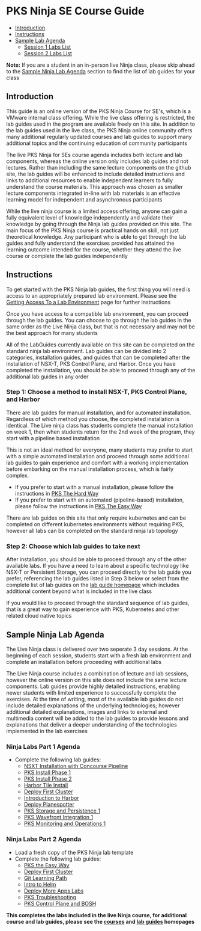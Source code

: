 # PKS Ninja SE Course Guide

- [Introduction](https://github.com/CNA-Tech/PKS-Ninja/tree/Pks1.4/Courses/PksNinjaSe-NI6310#introduction)
- [Instructions](https://github.com/CNA-Tech/PKS-Ninja/tree/Pks1.4/Courses/PksNinjaSe-NI6310#instructions)
- [Sample Lab Agenda](https://github.com/CNA-Tech/PKS-Ninja/tree/Pks1.4/Courses/PksNinjaSe-NI6310#sample-ninja-lab-agenda)
  - [Session 1 Labs List](https://github.com/CNA-Tech/PKS-Ninja/tree/Pks1.4/Courses/PksNinjaSe-NI6310#ninja-labs-part-1-agenda)
  - [Session 2 Labs List](https://github.com/CNA-Tech/PKS-Ninja/tree/Pks1.4/Courses/PksNinjaSe-NI6310#ninja-labs-part-2-agenda)

**Note:** If you are a student in an in-person live Ninja class, please skip ahead to the [Sample Ninja Lab Agenda](https://github.com/CNA-Tech/PKS-Ninja/tree/Pks1.4/Courses/PksNinjaSe-NI6310#sample-ninja-lab-agenda) section to find the list of lab guides for your class

## Introduction

This guide is an online version of the PKS Ninja Course for SE's, which is a VMware internal class offering. While the live class offering is restricted, the lab guides used in the program are available freely on this site. In addition to the lab guides used in the live class, the PKS Ninja online community offers many additional regularly updated courses and lab guides to support many additional topics and the continuing education of community participants

The live PKS Ninja for SEs course agenda includes both lecture and lab components, whereas the online version only includes lab guides and not lectures. Rather than including the same lecture components on the github site, the lab guides will be enhanced to include detailed instructions and links to additional resources to enable independent learners to fully understand the course materials. This approach was chosen as smaller lecture components integrated in-line with lab materials is an effective learning model for independent and asynchronous participants

While the live ninja course is a limited access offering, anyone can gain a fully equivalent level of knowledge independently and validate their knowledge by going through the Ninja lab guides provided on this site. The main focus of the PKS Ninja course is practical hands on skill, not just theoretical knowledge. Any participant who is able to get through the lab guides and fully understand the exercises provided has attained the learning outcome intended for the course, whether they attend the live course or complete the lab guides independently

## Instructions

To get started with the PKS Ninja lab guides, the first thing you will need is access to an appropriately prepared lab environment. Please see the [Getting Access To a Lab Environment](https://github.com/CNA-Tech/PKS-Ninja/tree/Pks1.4/Courses/GetLabAccess-LA8528) page for further instructions

Once you have access to a compatible lab environment, you can proceed through the lab guides. You can choose to go through the lab guides in the same order as the Live Ninja class, but that is not necessary and may not be the best approach for many students

All of the LabGuides currently available on this site can be completed on the standard ninja lab environment. Lab guides can be divided into 2 categories, installation guides, and guides that can be completed after the installation of NSX-T, PKS Control Plane, and Harbor. Once you have completed the installation, you should be able to proceed through any of the additional lab guides in any order

### Step 1: Choose a method to install NSX-T, PKS Control Plane, and Harbor

There are lab guides for manual installation, and for automated installation. Regardless of which method you choose, the completed installation is identical. The Live ninja class has students complete the manual installation on week 1, then when students return for the 2nd week of the program, they start with a pipeline based installation

This is not an ideal method for everyone, many students may prefer to start with a simple automated installation and proceed through some additional lab guides to gain experience and comfort with a working implementation before embarking on the manual installation process, which is fairly complex.

- If you prefer to start with a manual installation, please follow the instructions in [PKS The Hard Way](https://github.com/CNA-Tech/PKS-Ninja/tree/Pks1.4/Courses/PksTheHardWay-PH7885)
- If you prefer to start with an automated (pipeline-based) installation, please follow the instructions in [PKS The Easy Way]()

There are lab guides on this site that only require kubernetes and can be completed on different kubernetes environments without requiring PKS, however all labs can be completed on the standard ninja lab topology

### Step 2: Choose which lab guides to take next

After installation, you should be able to proceed through any of the other available labs. If you have a need to learn about a specific technology like NSX-T or Persistent Storage, you can proceed directly to the lab guide you prefer, referencing the lab guides listed in Step 3 below or select from the complete list of lab guides on the [lab guide homepage](https://github.com/CNA-Tech/PKS-Ninja/tree/Pks1.4/LabGuides) which includes additional content beyond what is included in the live class

If you would like to proceed through the standard sequence of lab guides, that is a great way to gain experience with PKS, Kubernetes and other related cloud native topics

## Sample Ninja Lab Agenda

The Live Ninja class is delivered over two seperate 3 day sessions. At the beginning of each session, students start with a fresh lab environment and complete an installation before proceeding with additional labs

The Live Ninja course includes a combination of lecture and lab sessions, however the online version on this site does not include the same lecture components. Lab guides provide highly detailed instructions, enabling newer students with limited experience to successfully complete the exercises. At the time of writing, most of the available lab guides do not include detailed explanations of the underlying technologies; however additional detailed explanations, images and links to external and multimedia content will be added to the lab guides to provide lessons and explanations that deliver a deeper understanding of the technologies implemented in the lab exercises

### Ninja Labs Part 1 Agenda

- Complete the following lab guides:
  - [NSXT Installation with Concourse Pipeline](https://github.com/CNA-Tech/PKS-Ninja/tree/Pks1.4/LabGuides/NsxtPipelineInstall-IN7016)
  - [PKS Install Phase 1](https://github.com/CNA-Tech/PKS-Ninja/tree/Pks1.4/LabGuides/PksInstallPhase1-IN3138)
  - [PKS Install Phase 2](https://github.com/CNA-Tech/PKS-Ninja/tree/Pks1.4/LabGuides/PksInstallPhase2-IN1916)
  - [Harbor Tile Install](https://github.com/CNA-Tech/PKS-Ninja/tree/Pks1.4/LabGuides/HarborTileInstall-HI3943)
  - [Deploy First Cluster](https://github.com/CNA-Tech/PKS-Ninja/tree/Pks1.4/LabGuides/DeployFirstCluster-DC1610)
  - [Introduction to Harbor](https://github.com/CNA-Tech/PKS-Ninja/tree/Pks1.4/LabGuides/IntroToHarbor-IH7914)
  - [Deploy Planespotter](https://github.com/CNA-Tech/PKS-Ninja/tree/Pks1.4/LabGuides/DeployPlanespotter-DP6539)
  - [PKS Storage and Persistence 1](https://github.com/CNA-Tech/PKS-Ninja/tree/Pks1.4/LabGuides/PksStorageAndPersist-SP7357)
  - [PKS Wavefront Integration 1](https://github.com/CNA-Tech/PKS-Ninja/tree/Pks1.4/LabGuides/PksWavefrontInt-WA9983)
  - [PKS Monitoring and Operations 1](https://github.com/CNA-Tech/PKS-Ninja/tree/Pks1.4/LabGuides/PksMonitoringAndOps-MO2189)

### Ninja Labs Part 2 Agenda

- Load a fresh copy of the PKS Ninja lab template
- Complete the following lab guides:
  - [PKS the Easy Way](https://github.com/CNA-Tech/PKS-Ninja/tree/Pks1.4/Courses/PksTheEasyWay-PE6650)
  - [Deploy First Cluster](https://github.com/CNA-Tech/PKS-Ninja/tree/Pks1.4/LabGuides/DeployFirstCluster-DC1610)
  - [Git Learning Path](https://github.com/CNA-Tech/PKS-Ninja/tree/Pks1.4/Courses/GitLearningPath-GP5125)
  - [Intro to Helm](https://github.com/CNA-Tech/PKS-Ninja/tree/Pks1.4/LabGuides/IntroToHelm-HE4490)
  - [Deploy More Apps Labs](../DeployMoreApps-DA6020/readme.md)
  - [PKS Troubleshooting](https://github.com/CNA-Tech/PKS-Ninja/tree/Pks1.4/LabGuides/PksTroubleshooting-PT8251)
  - [PKS Control Plane and BOSH](https://github.com/CNA-Tech/PKS-Ninja/tree/Pks1.4/LabGuides/PksControlPlaneBosh-CP3546)

**This completes the labs included in the live Ninja course, for additional course and lab guides, please see the [courses](https://github.com/CNA-Tech/PKS-Ninja/tree/Pks1.4/LabGuides) and [lab guides](https://github.com/CNA-Tech/PKS-Ninja/tree/Pks1.4/LabGuides) homepages**